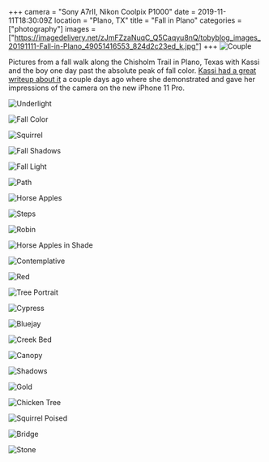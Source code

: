 +++
camera = "Sony A7rII, Nikon Coolpix P1000"
date = 2019-11-11T18:30:09Z
location = "Plano, TX"
title = "Fall in Plano"
categories = ["photography"]
images = ["https://imagedelivery.net/zJmFZzaNuqC_Q5Caqyu8nQ/tobyblog_images_20191111-Fall-in-Plano_49051416553_824d2c23ed_k.jpg"]
+++
![Couple](https://imagedelivery.net/zJmFZzaNuqC_Q5Caqyu8nQ/tobyblog_images_20191111-Fall-in-Plano_49051416553_824d2c23ed_k.jpg/fit=scale-down,w=780,sharpen=1,f=auto,q=0.9,slow-connection-quality=0.3)
<!--more-->

Pictures from a fall walk along the Chisholm Trail in Plano, Texas with Kassi and the boy one day past the absolute peak of fall color. [Kassi had a great writeup about it](https://kassiblogtoo.blogspot.com/2019/11/a-walk-on-chisholm-trail-with-my-new.html) a couple days ago where she demonstrated and gave her impressions of the camera on the new iPhone 11 Pro. 

![Underlight](https://imagedelivery.net/zJmFZzaNuqC_Q5Caqyu8nQ/tobyblog_images_20191111-Fall-in-Plano_49052139722_896bd1bf72_k.jpg/fit=scale-down,w=780,sharpen=1,f=auto,q=0.9,slow-connection-quality=0.3)

![Fall Color](https://imagedelivery.net/zJmFZzaNuqC_Q5Caqyu8nQ/tobyblog_images_20191111-Fall-in-Plano_49051926456_937f207677_k.jpg/fit=scale-down,w=780,sharpen=1,f=auto,q=0.9,slow-connection-quality=0.3)

![Squirrel](https://imagedelivery.net/zJmFZzaNuqC_Q5Caqyu8nQ/tobyblog_images_20191111-Fall-in-Plano_49051414318_1df3392d9b_k.jpg/fit=scale-down,w=780,sharpen=1,f=auto,q=0.9,slow-connection-quality=0.3)

![Fall Shadows](https://imagedelivery.net/zJmFZzaNuqC_Q5Caqyu8nQ/tobyblog_images_20191111-Fall-in-Plano_49051417028_8c0de88836_k.jpg/fit=scale-down,w=780,sharpen=1,f=auto,q=0.9,slow-connection-quality=0.3)

![Fall Light](https://imagedelivery.net/zJmFZzaNuqC_Q5Caqyu8nQ/tobyblog_images_20191111-Fall-in-Plano_49052141282_d9cf1aee49_k.jpg/fit=scale-down,w=780,sharpen=1,f=auto,q=0.9,slow-connection-quality=0.3)

![Path](https://imagedelivery.net/zJmFZzaNuqC_Q5Caqyu8nQ/tobyblog_images_20191111-Fall-in-Plano_49051924721_8d3f22be42_k.jpg/fit=scale-down,w=780,sharpen=1,f=auto,q=0.9,slow-connection-quality=0.3)

![Horse Apples](https://imagedelivery.net/zJmFZzaNuqC_Q5Caqyu8nQ/tobyblog_images_20191111-Fall-in-Plano_49051416083_2d0efeb8dc_k.jpg/fit=scale-down,w=780,sharpen=1,f=auto,q=0.9,slow-connection-quality=0.3)

![Steps](https://imagedelivery.net/zJmFZzaNuqC_Q5Caqyu8nQ/tobyblog_images_20191111-Fall-in-Plano_49051414243_dd4e6d85d7_k.jpg/fit=scale-down,w=780,sharpen=1,f=auto,q=0.9,slow-connection-quality=0.3)

![Robin](https://imagedelivery.net/zJmFZzaNuqC_Q5Caqyu8nQ/tobyblog_images_20191111-Fall-in-Plano_49051925181_024daa0c1c_k.jpg/fit=scale-down,w=780,sharpen=1,f=auto,q=0.9,slow-connection-quality=0.3)

![Horse Apples in Shade](https://imagedelivery.net/zJmFZzaNuqC_Q5Caqyu8nQ/tobyblog_images_20191111-Fall-in-Plano_49052139387_f38878db55_k.jpg/fit=scale-down,w=780,sharpen=1,f=auto,q=0.9,slow-connection-quality=0.3)

![Contemplative](https://imagedelivery.net/zJmFZzaNuqC_Q5Caqyu8nQ/tobyblog_images_20191111-Fall-in-Plano_49051417203_b296c4d69a_k.jpg/fit=scale-down,w=780,sharpen=1,f=auto,q=0.9,slow-connection-quality=0.3)

![Red](https://imagedelivery.net/zJmFZzaNuqC_Q5Caqyu8nQ/tobyblog_images_20191111-Fall-in-Plano_49051925926_86ba008248_k.jpg/fit=scale-down,w=780,sharpen=1,f=auto,q=0.9,slow-connection-quality=0.3)

![Tree Portrait](https://imagedelivery.net/zJmFZzaNuqC_Q5Caqyu8nQ/tobyblog_images_20191111-Fall-in-Plano_49052140222_7ddc7aa2eb_k.jpg/fit=scale-down,w=780,sharpen=1,f=auto,q=0.9,slow-connection-quality=0.3)

![Cypress](https://imagedelivery.net/zJmFZzaNuqC_Q5Caqyu8nQ/tobyblog_images_20191111-Fall-in-Plano_49051925336_33889f5f12_k.jpg/fit=scale-down,w=780,sharpen=1,f=auto,q=0.9,slow-connection-quality=0.3)

![Bluejay](https://imagedelivery.net/zJmFZzaNuqC_Q5Caqyu8nQ/tobyblog_images_20191111-Fall-in-Plano_49051414378_2aba18d8ed_k.jpg/fit=scale-down,w=780,sharpen=1,f=auto,q=0.9,slow-connection-quality=0.3)

![Creek Bed](https://imagedelivery.net/zJmFZzaNuqC_Q5Caqyu8nQ/tobyblog_images_20191111-Fall-in-Plano_49052138722_3db0098648_k.jpg/fit=scale-down,w=780,sharpen=1,f=auto,q=0.9,slow-connection-quality=0.3)

![Canopy](https://imagedelivery.net/zJmFZzaNuqC_Q5Caqyu8nQ/tobyblog_images_20191111-Fall-in-Plano_49052139907_fa07f80792_k.jpg/fit=scale-down,w=780,sharpen=1,f=auto,q=0.9,slow-connection-quality=0.3)

![Shadows](https://imagedelivery.net/zJmFZzaNuqC_Q5Caqyu8nQ/tobyblog_images_20191111-Fall-in-Plano_49051927156_1601cc2d37_k.jpg/fit=scale-down,w=780,sharpen=1,f=auto,q=0.9,slow-connection-quality=0.3)

![Gold](https://imagedelivery.net/zJmFZzaNuqC_Q5Caqyu8nQ/tobyblog_images_20191111-Fall-in-Plano_49051416783_bde79aeb62_k.jpg/fit=scale-down,w=780,sharpen=1,f=auto,q=0.9,slow-connection-quality=0.3)

![Chicken Tree](https://imagedelivery.net/zJmFZzaNuqC_Q5Caqyu8nQ/tobyblog_images_20191111-Fall-in-Plano_49051414718_823b2ceb37_k.jpg/fit=scale-down,w=780,sharpen=1,f=auto,q=0.9,slow-connection-quality=0.3)

![Squirrel Poised](https://imagedelivery.net/zJmFZzaNuqC_Q5Caqyu8nQ/tobyblog_images_20191111-Fall-in-Plano_49052139122_b1837820ea_k.jpg/fit=scale-down,w=780,sharpen=1,f=auto,q=0.9,slow-connection-quality=0.3)

![Bridge](https://imagedelivery.net/zJmFZzaNuqC_Q5Caqyu8nQ/tobyblog_images_20191111-Fall-in-Plano_49051416918_410cefeeb9_k.jpg/fit=scale-down,w=780,sharpen=1,f=auto,q=0.9,slow-connection-quality=0.3)

![Stone](https://imagedelivery.net/zJmFZzaNuqC_Q5Caqyu8nQ/tobyblog_images_20191111-Fall-in-Plano_49051925406_5d2fc62ac9_k.jpg/fit=scale-down,w=780,sharpen=1,f=auto,q=0.9,slow-connection-quality=0.3)
